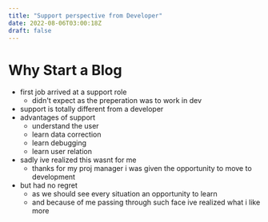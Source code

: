 ```yaml
---
title: "Support perspective from Developer"
date: 2022-08-06T03:00:18Z
draft: false
---
```


# Why Start a Blog
- first job arrived at a support role
  - didn't expect as the preperation was to work in dev
- support is totally different from a developer
- advantages of support
    - understand the user
    - learn data correction
    - learn debugging
    - learn user relation
- sadly ive realized this wasnt for me
  - thanks for my proj manager i was given the opportunity to move to development
- but had no regret
  - as we should see every situation an opportunity to learn
  - and because of me passing through such face ive realized what i like more 
